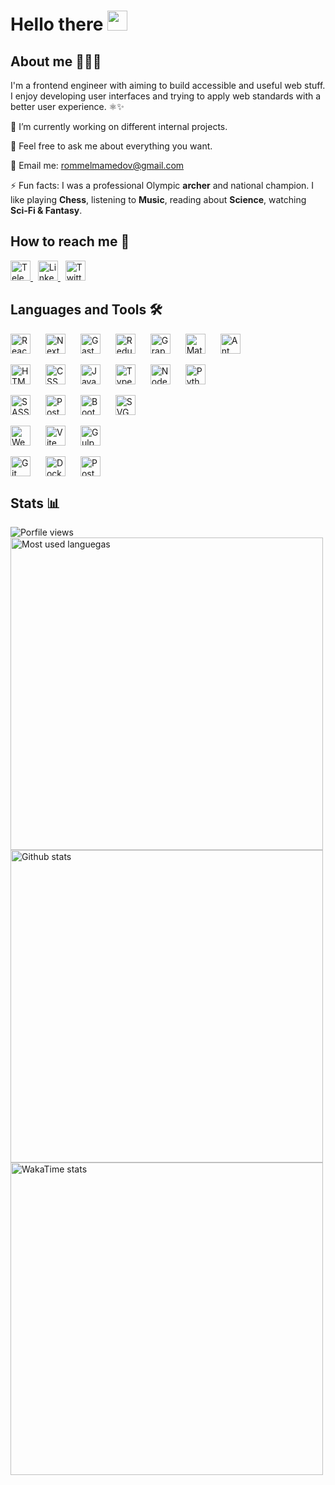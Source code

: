 # Hello there <img src="https://media.giphy.com/media/hvRJCLFzcasrR4ia7z/giphy.gif" width="32px"/> 

## About me 🧑🏻‍💻

I'm a frontend engineer with aiming to build accessible and useful web stuff. I enjoy developing user interfaces and trying to apply web standards with a better user experience. ⚛️✨

🔭 I’m currently working on different internal projects.  

💬 Feel free to ask me about everything you want.

📩 Email me: [rommelmamedov@gmail.com](mailto:rommelmamedov@gmail.com)

⚡ Fun facts: I was a professional Olympic **archer** and national champion. I like playing **Chess**, listening to **Music**, reading about **Science**, watching **Sci-Fi & Fantasy**.

## How to reach me 📨

<a href="https://t.me/ramilmamedov" title="Telegram">
  <img src="https://cdn.svgporn.com/logos/telegram.svg" title="Telegram" alt="Telegram" width="32" height="32"/>
</a>&nbsp;
<a href="https://linkedin.com/in/ramilmamedov" title="LinkedIn">
  <img src="https://cdn.svgporn.com/logos/linkedin-icon.svg" title="LinkedIn" alt="LinkedIn" width="32" height="32"/>
</a>&nbsp;
<a href="https://twitter.com/rommelmamedov" title="Twitter">
  <img src="https://cdn.svgporn.com/logos/twitter.svg" title="Twitter" alt="Twitter" width="32" height="32"/>
</a> 

## Languages and Tools 🛠

<div style="display:flex; gap: 10px;">
  <img src="https://cdn.svgporn.com/logos/react.svg" title="React" alt="React" width="32" height="32"/>&nbsp;
  <img src="https://cdn.svgporn.com/logos/nextjs-icon.svg" title="NextJS" alt="NextJS" width="32" height="32"/>&nbsp;
  <img src="https://cdn.svgporn.com/logos/gatsby.svg" title="GastbyJS" alt="GastbyJS" width="32" height="32"/>&nbsp;
  <img src="https://cdn.svgporn.com/logos/redux.svg" title="Redux" alt="Redux" width="32" height="32"/>&nbsp;
  <img src="https://cdn.svgporn.com/logos/graphql.svg" title="GraphQL" alt="GraphQL" width="32" height="32"/>&nbsp;
  <img src="https://cdn.svgporn.com/logos/material-ui.svg" title="Material UI" alt="Material UI" width="32" height="32"/>&nbsp;
  <img src="https://cdn.svgporn.com/logos/ant-design.svg" title="Ant Design" alt="Ant Design" width="32" height="32"/>&nbsp;
</div>
<br/>
<div style="display:flex; gap: 10px;">
  <img src="https://cdn.svgporn.com/logos/html-5.svg" title="HTML" alt="HTML" width="32" height="32"/>&nbsp;
  <img src="https://cdn.svgporn.com/logos/css-3.svg" title="CSS" alt="CSS" width="32" height="32"/>&nbsp;
  <img src="https://cdn.svgporn.com/logos/javascript.svg" title="JavaScript" alt="JavaScript" width="32" height="32"/>&nbsp;
  <img src="https://cdn.svgporn.com/logos/typescript-icon.svg" title="TypeScript" alt="TypeScript" width="32" height="32"/>&nbsp;
  <img src="https://cdn.svgporn.com/logos/nodejs-icon.svg" title="NodeJS" alt="NodeJS" width="32" height="32"/>&nbsp;
  <img src="https://cdn.svgporn.com/logos/python.svg" title="Python" alt="Python" width="32" height="32"/>&nbsp;
</div>
<br/>
<div style="display:flex; gap: 10px;">
  <img src="https://cdn.svgporn.com/logos/sass.svg" title="SASS" alt="SASS" width="32" height="32"/>&nbsp;
  <img src="https://cdn.svgporn.com/logos/postcss.svg" title="PostCSS" alt="PostCSS" width="32" height="32"/>&nbsp;
  <img src="https://cdn.svgporn.com/logos/bootstrap.svg" title="Bootstrap" alt="Bootstrap" width="32" height="32"/>&nbsp;
  <img src="https://cdn.svgporn.com/logos/svg.svg" title="SVG" alt="SVG" width="32" height="32"/>&nbsp;
</div>
<br/>
<div style="display:flex; gap: 10px;">
  <img src="https://cdn.svgporn.com/logos/webpack.svg" title="Webpack" alt="Webpack" width="32" height="32"/>&nbsp;
  <img src="https://cdn.svgporn.com/logos/vitejs.svg" title="Vite" alt="Vite" width="32" height="32"/>&nbsp;
  <img src="https://cdn.svgporn.com/logos/gulp.svg" title="GulpJS" alt="GulpJS" width="32" height="32"/>&nbsp;
</div>
<br/>
<div style="display:flex; gap: 10px;">
  <img src="https://cdn.svgporn.com/logos/git-icon.svg" title="Git" alt="Git" width="32" height="32"/>&nbsp;
  <img src="https://cdn.svgporn.com/logos/docker-icon.svg" title="Docker" alt="Docker" width="32" height="32"/>&nbsp;
  <img src="https://cdn.svgporn.com/logos/postgresql.svg" title="PostgreSQL" alt="PostgreSQL" width="32" height="32"/>&nbsp;
</div>

## Stats 📊

<img src="https://komarev.com/ghpvc/?username=rommelmamedov&label=Profile%20Views&color=0e75b6&style=flat" alt="Porfile views" />
<img src="https://github-readme-stats.vercel.app/api/top-langs/?username=rommelmamedov&layout=compact&count_private=true&theme=github_dark" alt="Most used languegas" width="500px" />
<img src="https://github-readme-stats.vercel.app/api?username=rommelmamedov&show_icons=true&count_private=true&theme=github_dark" alt="Github stats" width="500px" />
<img src="https://github-readme-stats.vercel.app/api/wakatime?username=rommelmamedov&theme=github_dark" alt="WakaTime stats" width="500px" />  
